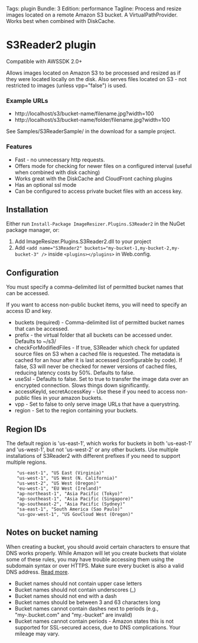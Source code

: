 Tags: plugin
Bundle: 3
Edition: performance
Tagline: Process and resize images located on a remote Amazon S3 bucket. A VirtualPathProvider. Works best when combined with DiskCache.

# S3Reader2 plugin

Compatible with AWSSDK 2.0+

Allows images located on Amazon S3 to be processed and resized as if they were located locally on the disk. Also serves files located on S3 - not restricted to images (unless vpp="false") is used.


### Example URLs

* http://localhost/s3/bucket-name/filename.jpg?width=100
* http://localhost/s3/bucket-name/folder/filename.jpg?width=100


See Samples/S3ReaderSample/ in the download for a sample project.

### Features

* Fast - no unnecessary http requests.
* Offers mode for checking for newer files on a configured interval (useful when combined with disk caching)
* Works great with the DiskCache and CloudFront caching plugins
* Has an optional ssl mode
* Can be configured to access private bucket files with an access key.


## Installation

Either run `Install-Package ImageResizer.Plugins.S3Reader2` in the NuGet package manager, or:

1. Add ImageResizer.Plugins.S3Reader2.dll to your project
2. Add `<add name="S3Reader2" buckets="my-bucket-1,my-bucket-2,my-bucket-3" />` inside `<plugins></plugins>` in Web.config.


## Configuration

You must specify a comma-delimited list of permitted bucket names that can be accessed.

If you want to access non-public bucket items, you will need to specify an access ID and key.

  <add name="S3Reader2" vpp="true" buckets="my-bucket-1,my-bucket-2,my-bucket-3" prefix="~/s3/"
   checkForModifiedFiles="false" useSsl="false" accessKeyId="" secretAccessKey="" region="us-east-1" />

* buckets (required) - Comma-delimited list of permitted bucket names that can be accessed.
* prefix - the virtual folder that all buckets can be accessed under. Defaults to ~/s3/
* checkForModifiedFiles - If true, S3Reader which check for updated source files on S3 when a cached file is requested. The metadata is cached for an hour after it is last accessed (configurable by code).
  If false, S3 will never be checked for newer versions of cached files, reducing latency costs by 50%. Defaults to false.
* useSsl - Defaults to false. Set to true to transfer the image data over an encrypted connection. Slows things down significantly.
* accessKeyId, secretAccessKey - Use these if you need to access non-public files in your amazon buckets.
* vpp - Set to false to only serve image URLs that have a querystring.
* region - Set to the region containing your buckets.

## Region IDs

The default region is 'us-east-1', which works for buckets in both 'us-east-1' and 'us-west-1', but not 'us-west-2' or any other buckets.
Use multiple installations of S3Reader2 with different prefixes if you need to support multiple regions.

        "us-east-1", "US East (Virginia)"
        "us-west-1", "US West (N. California)"
        "us-west-2", "US West (Oregon)"
        "eu-west-1", "EU West (Ireland)"
        "ap-northeast-1", "Asia Pacific (Tokyo)"
        "ap-southeast-1", "Asia Pacific (Singapore)"
        "ap-southeast-2", "Asia Pacific (Sydney)"
        "sa-east-1", "South America (Sao Paulo)"
        "us-gov-west-1", "US GovCloud West (Oregon)"



## Notes on bucket naming

When creating a bucket, you should avoid certain characters to ensure that DNS works properly. While Amazon will let you create buckets that violate some of these rules, you may have trouble accessing them using the subdomain syntax or over HTTPS. Make sure every bucket is also a valid DNS address. [Read more](http://wiki.ohnosequences.com/cloud_computing/aws/s3/bucket).

* Bucket names should not contain upper case letters
* Bucket names should not contain underscores (_)
* Bucket names should not end with a dash
* Bucket names should be between 3 and 63 characters long
* Bucket names cannot contain dashes next to periods (e.g., "my-.bucket.com" and "my.-bucket" are invalid)
* Bucket names cannot contain periods - Amazon states this is not supported for SSL-secured access, due to DNS complications. Your mileage may vary.



